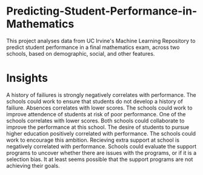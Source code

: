 # Predicting-Student-Performance-in-Mathematics
This project analyses data from UC Irvine's Machine Learning Repository to predict student performance in a final mathematics exam, across two schools, based on demographic, social, and other features.
# Insights
A history of failiures is strongly negatively correlates with performance. The schools could work to ensure that students do not develop a history of failiure.
Absences correlates with lower scores. The schools could work to improve attendence of students at risk of poor performance.
One of the schools correlates with lower scores. Both schools could collaborate to improve the performance at this school.
The desire of students to pursue higher education positively correlated with performance. The schools could work to encourage this ambition.
Recieving extra support at school is negatively correlated with performance. Schools could evaluate the support programs to uncover whether there are issues with the programs, or if it is a selection bias. It at least seems possible that the support programs are not achieving their goals.

